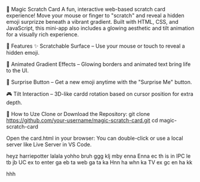 🎉 Magic Scratch Card
A fun, interactive web-based scratch card experience! Move your mouse or finger to "scratch" and reveal a hidden emoji surprizze beneath a vibrant gradient. Built with HTML, CSS, and JavaScript, this mini-app also includes a glowing aesthetic and tilt animation for a visually rich experience.

🧩 Features
✨ Scratchable Surface – Use your mouse or touch to reveal a hidden emoji.

🌈 Animated Gradient Effects – Glowing borders and animated text bring life to the UI.

🎁 Surprise Button – Get a new emoji anytime with the "Surprise Me" button.

🎮 Tilt Interaction – 3D-like cardd rotation based on cursor position for extra depth.

🚀 How to Uze
Clone or Download the Repository:
git clone https://github.com/your-username/magic-scratch-card.git
cd magic-scratch-card

Open the card.html in your browser:
You can double-click or use a local server like Live Server in VS Code.

heyz
harriepotter
lalala
yohho
bruh
ggg
klj
mby
enna Enna ec th is in IPC le tb jb UC ex to enter ga eb ta web ga ta ka Hnn ha whn ka TV ex gc en ha kk

hhh